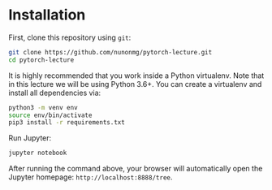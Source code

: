# Installation

First, clone this repository using `git`:

```sh
git clone https://github.com/nunonmg/pytorch-lecture.git
cd pytorch-lecture
```

It is highly recommended that you work inside a Python virtualenv. 
Note that in this lecture we will be using Python 3.6+.
You can create a virtualenv and install all dependencies via:
```sh
python3 -m venv env
source env/bin/activate
pip3 install -r requirements.txt
```

Run Jupyter:
```sh
jupyter notebook
```

After running the command above, your browser will automatically open the Jupyter homepage: `http://localhost:8888/tree`.
